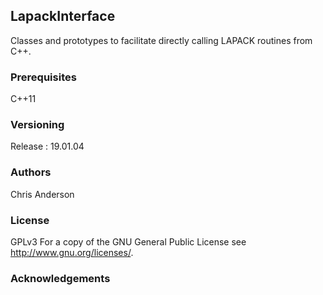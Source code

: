 ## LapackInterface
Classes and prototypes to facilitate directly calling LAPACK routines from C++.
### Prerequisites
C++11
### Versioning
Release : 19.01.04
### Authors
Chris Anderson
### License
GPLv3  For a copy of the GNU General Public License see <http://www.gnu.org/licenses/>.
### Acknowledgements









